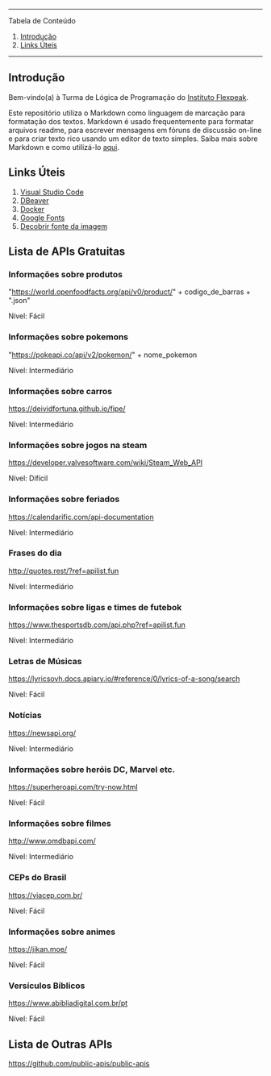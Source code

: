 *******
Tabela de Conteúdo 
 1. [Introdução](#introdução)
 2. [Links Úteis](#links-úteis)
*******

## Introdução

Bem-vindo(a) à Turma de Lógica de Programação do [Instituto Flexpeak](http://ifpk.com.br).

Este repositório utiliza o Markdown como linguagem de marcação para formatação dos textos. Markdown é usado frequentemente para formatar arquivos readme, para escrever mensagens em fóruns de discussão on-line e para criar texto rico usando um editor de texto simples. Saiba mais sobre Markdown e como utilizá-lo [aqui](https://github.com/luong-komorebi/Markdown-Tutorial/blob/master/README_pt-BR.md).

## Links Úteis

1. [Visual Studio Code](https://code.visualstudio.com/)
2. [DBeaver](https://dbeaver.io/)
3. [Docker](https://www.docker.com/)
4. [Google Fonts](https://fonts.google.com/)
5. [Decobrir fonte da imagem](https://www.whatfontis.com/)

## Lista de APIs Gratuitas

### Informações sobre produtos
"https://world.openfoodfacts.org/api/v0/product/" + codigo_de_barras +  ".json"

Nível: Fácil

### Informações sobre pokemons
"https://pokeapi.co/api/v2/pokemon/" + nome_pokemon

Nível: Intermediário

### Informações sobre carros
https://deividfortuna.github.io/fipe/

Nível: Intermediário

### Informações sobre jogos na steam
https://developer.valvesoftware.com/wiki/Steam_Web_API

Nível: Difícil

### Informações sobre feriados
https://calendarific.com/api-documentation

Nível: Intermediário

### Frases do dia
http://quotes.rest/?ref=apilist.fun

Nível: Intermediário

### Informações sobre ligas e times de futebok
https://www.thesportsdb.com/api.php?ref=apilist.fun

Nível: Intermediário

### Letras de Músicas
https://lyricsovh.docs.apiary.io/#reference/0/lyrics-of-a-song/search

Nível: Fácil

### Notícias
https://newsapi.org/

Nível: Intermediário

### Informações sobre heróis DC, Marvel etc.
https://superheroapi.com/try-now.html

Nível: Fácil

### Informações sobre filmes
http://www.omdbapi.com/

Nível: Intermediário

### CEPs do Brasil
https://viacep.com.br/

Nível: Fácil

### Informações sobre animes
https://jikan.moe/

Nível: Fácil

### Versículos Bíblicos
https://www.abibliadigital.com.br/pt

Nível: Fácil

## Lista de Outras APIs
https://github.com/public-apis/public-apis
